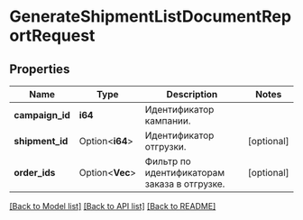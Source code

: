 # GenerateShipmentListDocumentReportRequest

## Properties

Name | Type | Description | Notes
------------ | ------------- | ------------- | -------------
**campaign_id** | **i64** | Идентификатор кампании. | 
**shipment_id** | Option<**i64**> | Идентификатор отгрузки. | [optional]
**order_ids** | Option<**Vec<i64>**> | Фильтр по идентификаторам заказа в отгрузке. | [optional]

[[Back to Model list]](../README.md#documentation-for-models) [[Back to API list]](../README.md#documentation-for-api-endpoints) [[Back to README]](../README.md)


